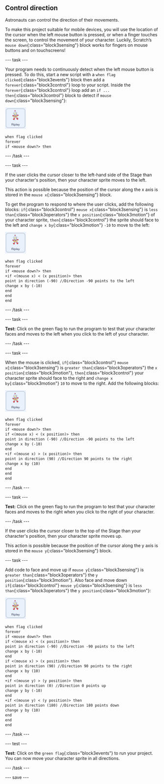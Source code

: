 ## Control direction

Astronauts can control the direction of their movements. 

To make this project suitable for mobile devices, you will use the location of the cursor when the left mouse button is pressed, or when a finger touches the screen, to control the movement of your character. Luckily, Scratch’s `mouse down`{:class="block3sensing"} block works for fingers on mouse buttons and on touchscreens!

--- task ---

Your program needs to continuously detect when the left mouse button is pressed. To do this, start a new script with a `when flag clicked`{:class="block3events"} block then add a `forever`{:class="block3control"} loop to your script. Inside the `forever`{:class="block3control"} loop add an `if ... then`{:class="block3control"} block to detect if `mouse down`{:class="block3sensing"}:

![The Ripley sprite icon.](images/ripley-sprite-icon.png)

```blocks3
when flag clicked
forever
if <mouse down?> then
```

--- /task ---

--- task ---

If the user clicks the cursor closer to the left-hand side of the Stage than your character's position, then your character sprite moves to the left.

This action is possible because the position of the cursor along the x axis is stored in the `mouse x`{:class="block3sensing"} block.

To get the program to respond to where the user clicks, add the following blocks: `if`{:class="block3control"} `mouse x`{:class="block3sensing"} is `less than`{:class="block3operators"} the `x position`{:class="block3motion"} of your character sprite, `then`{:class="block3control"} the sprite should face to the left and `change x by`{:class="block3motion"} `-10` to move to the left:

![The Ripley sprite icon.](images/ripley-sprite-icon.png)

```blocks3
when flag clicked
forever
if <mouse down?> then
+if <(mouse x) < (x position)> then
point in direction (-90) //Direction -90 points to the left
change x by (-10)
end
end
end
```

--- /task ---

--- task ---

**Test:** Click on the green flag to run the program to test that your character faces and moves to the left when you click to the left of your character.

--- /task ---

--- task ---

When the mouse is clicked, `if`{:class="block3control"} `mouse x`{:class="block3sensing"} is `greater than`{:class="block3operators"} the `x position`{:class="block3motion"}, `then`{:class="block3control"} your character sprite should face to the right and `change x by`{:class="block3motion"} `10` to move to the right. Add the following blocks:

![The Ripley sprite icon.](images/ripley-sprite-icon.png)

```blocks3
when flag clicked
forever
if <mouse down?> then
if <(mouse x) < (x position)> then
point in direction (-90) //Direction -90 points to the left
change x by (-10)
end
+if <(mouse x) > (x position)> then
point in direction (90) //Direction 90 points to the right
change x by (10)
end
end
end
```

--- /task ---

--- task ---

**Test:** Click on the green flag to run the program to test that your character faces and moves to the right when you click to the right of your character.

--- /task ---

If the user clicks the cursor closer to the top of the Stage than your character's position, then your character sprite moves up.

This action is possible because the position of the cursor along the y axis is stored in the `mouse y`{:class="block3sensing"} block.

--- task ---

Add code to face and move up if `mouse y`{:class="block3sensing"} is `greater than`{:class="block3operators"} the `y position`{:class="block3motion"}. Also face and move down `if`{:class="block3control"} `mouse y`{:class="block3sensing"} is `less than`{:class="block3operators"} the `y position`{:class="block3motion"}:

![The Ripley sprite icon.](images/ripley-sprite-icon.png)

```blocks3
when flag clicked
forever
if <mouse down?> then
if <(mouse x) < (x position)> then
point in direction (-90) //Direction -90 points to the left
change x by (-10)
end
if <(mouse x) > (x position)> then
point in direction (90) //Direction 90 points to the right
change x by (10)
end
+if <(mouse y) > (y position)> then
point in direction (0) //Direction 0 points up
change y by (-10)
end
+if <(mouse y) < (y position)> then
point in direction (180) //Direction 180 points down
change y by (10)
end
end
end
```
--- /task ---

--- test ---

**Test:** Click on the `green flag`{:class="block3events"} to run your project. You can now move your character sprite in all directions.

--- /task ---

--- save ---
